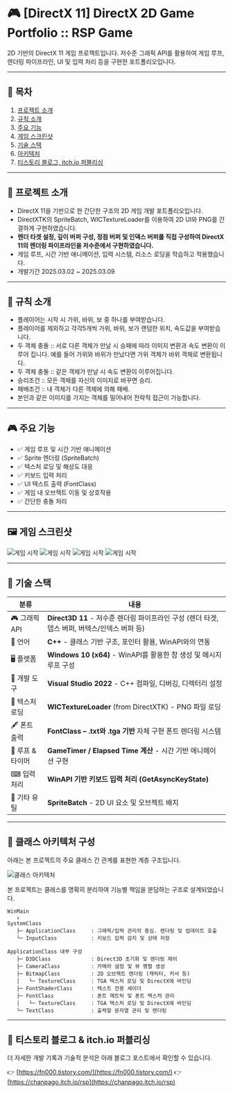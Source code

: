 # 🎮 [DirectX 11] DirectX 2D Game Portfolio :: RSP Game

2D 기반의 DirectX 11 게임 프로젝트입니다. 저수준 그래픽 API를 활용하여 게임 루프, 렌더링 파이프라인, UI 및 입력 처리 등을 구현한 포트폴리오입니다.

---

## 📑 목차

1. [프로젝트 소개](#프로젝트-소개)
2. [규칙 소개](#규칙-소개)
3. [주요 기능](#주요-기능)
4. [게임 스크린샷](#게임-스크린샷)
5. [기술 스택](#기술-스택)
6. [아키텍처](#아키텍처)
7. [티스토리 블로그, itch.io 퍼블리싱](#티스토리-블로그)



---

## 📌 프로젝트 소개

- DirectX 11을 기반으로 한 간단한 구조의 2D 게임 개발 포트폴리오입니다.
- DirectXTK의 SpriteBatch, WICTextureLoader를 이용하여 2D UI와 PNG를 간결하게 구현하였습니다.
- **렌더 타겟 설정, 깊이 버퍼 구성, 정점 버퍼 및 인덱스 버퍼를 직접 구성하여 DirectX 11의 렌더링 파이프라인을 저수준에서 구현하였습니다.**
- 게임 루프, 시간 기반 애니메이션, 입력 시스템, 리소스 로딩을 학습하고 적용했습니다.
- 개발기간 2025.03.02 ~ 2025.03.09 

---

## 📌 규칙 소개

- 플레이어는 시작 시 가위, 바위, 보 중 하나를 부여받습니다.
- 플레이어를 제외하고 각각5개씩 가위, 바위, 보가 랜덤한 위치, 속도값을 부여받습니다.
- 두 객체 충돌 :: 서로 다른 객체가 만날 시 승패에 따라 이미지 변환과 속도 변환이 이루어 집니다. 예를 들어 가위와 바위가 만났다면 가위 객체가 바위 객체로 변환됩니다.
- 두 객체 충돌 :: 같은 객체가 만날 시 속도 변환이 이루어집니다.
- 승리조건 :: 모든 객체를 자신의 이미지로 바꾸면 승리.
- 패배조건 :: 내 객체가 다른 객체에 의해 패배.
- 본인과 같은 이미지를 가지는 객체를 밀어내어 전략적 접근이 가능합니다.

---

## 🎮 주요 기능

- ✅ 게임 루프 및 시간 기반 애니메이션
- ✅ Sprite 렌더링 (SpriteBatch)
- ✅ 텍스처 로딩 및 해상도 대응
- ✅ 키보드 입력 처리
- ✅ UI 텍스트 출력 (FontClass)
- ✅ 게임 내 오브젝트 이동 및 상호작용
- ✅ 간단한 충돌 처리

---

## 🖼 게임 스크린샷

![게임 시작](./Screenshots/2.PNG)
![게임 시작](./Screenshots/3.PNG)
![게임 시작](./Screenshots/4.PNG)
![게임 시작](./Screenshots/5.PNG)

---

## 🧱 기술 스택

| 분류          | 내용 |
|---------------|------|
| 🎮 그래픽 API | **Direct3D 11** - 저수준 렌더링 파이프라인 구성 (렌더 타겟, 뎁스 버퍼, 버텍스/인덱스 버퍼 등) |
| 🧵 언어       | **C++** - 클래스 기반 구조, 포인터 활용, WinAPI와의 연동 |
| 🖥 플랫폼      | **Windows 10 (x64)** - WinAPI를 활용한 창 생성 및 메시지 루프 구성 |
| 🧰 개발 도구  | **Visual Studio 2022** - C++ 컴파일, 디버깅, 디렉터리 설정 |
| 🎨 텍스처 로딩 | **WICTextureLoader** (from DirectXTK) - PNG 파일 로딩 |
| 🖋 폰트 출력   | **FontClass – .txt와 .tga 기반** 자체 구현 폰트 렌더링 시스템 |
| 🔁 루프 & 타이머 | **GameTimer / Elapsed Time 계산** - 시간 기반 애니메이션 구현 |
| ⌨ 입력 처리   | **WinAPI 기반 키보드 입력 처리 (GetAsyncKeyState)** |
| 🔧 기타 유틸   | **SpriteBatch** - 2D UI 요소 및 오브젝트 배치 |

---

## 🧩 클래스 아키텍처 구성

아래는 본 프로젝트의 주요 클래스 간 관계를 표현한 계층 구조입니다.  

![클래스 아키텍처](./Screenshots/At.png)


본 프로젝트는 클래스를 명확히 분리하여 기능별 책임을 분담하는 구조로 설계되었습니다.

```text
WinMain
   ↓
SystemClass
   ├─ ApplicationClass     : 그래픽/입력 관리의 중심. 렌더링 및 업데이트 호출
   └─ InputClass           : 키보드 입력 감지 및 상태 저장

ApplicationClass 내부 구성
   ├─ D3DClass             : Direct3D 초기화 및 렌더링 제어
   ├─ CameraClass          : 카메라 설정 및 뷰 행렬 생성
   ├─ BitmapClass          : 2D 오브젝트 렌더링 (캐릭터, 커서 등)
   │   └─ TextureClass     : TGA 텍스처 로딩 및 DirectX에 바인딩
   ├─ FontShaderClass      : 텍스트 전용 셰이더
   ├─ FontClass            : 폰트 메트릭 및 폰트 텍스처 관리
   │   └─ TextureClass     : TGA 텍스처 로딩 및 DirectX에 바인딩
   └─ TextClass            : 출력할 문자열 관리 및 렌더링

```

---

## 📎 티스토리 블로그 & itch.io 퍼블리싱

더 자세한 개발 기록과 기술적 분석은 아래 블로그 포스트에서 확인할 수 있습니다.

👉 [https://fn000.tistory.com/](https://fn000.tistory.com/)
👉 [https://chanpago.itch.io/rsp](https://chanpago.itch.io/rsp)
